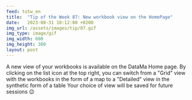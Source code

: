 ```yaml
---
feed: totw_en
title:  "Tip of the Week 87: New workbook view on the HomePage"
date:   2023-08-31 10:12:00 +0200
img_url: /assets/images/tip/87.gif
img_type: image/gif
img_width: 600
img_height: 300
layout: post
---
```



A new view of your workbooks is available on the DataMa Home page. By clicking on the list icon at the top right, you can switch from a "Grid" view with the workbooks in the form of a map to a "Detailed" view in the synthetic form of a table
Your choice of view will be saved for future sessions 😉